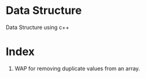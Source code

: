 # Data Structure
Data Structure using c++

# Index

01. WAP for removing duplicate values from an array.
